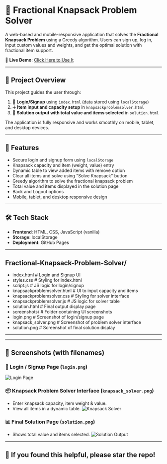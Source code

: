 # 🎒 Fractional Knapsack Problem Solver

A web-based and mobile-responsive application that solves the **Fractional Knapsack Problem** using a Greedy algorithm. Users can sign up, log in, input custom values and weights, and get the optimal solution with fractional item support.

🔗 **Live Demo**: [Click Here to Use It](https://maheshreddymaram2.github.io/Fractional-Knapsack-Problem-Solver/)

---

## 🧠 Project Overview

This project guides the user through:

1. 🔐 **Login/Signup** using `index.html` (data stored using `localStorage`)
2. ➕ **Item input and capacity setup** in `knapsackproblemsolver.html`
3. 🧮 **Solution output with total value and items selected** in `solution.html`

The application is fully responsive and works smoothly on mobile, tablet, and desktop devices.

---

## 🚀 Features

- Secure login and signup form using `localStorage`
- Knapsack capacity and item (weight, value) entry
- Dynamic table to view added items with remove option
- Clear all items and solve using "Solve Knapsack" button
- Greedy algorithm to solve the fractional knapsack problem
- Total value and items displayed in the solution page
- Back and Logout options
- Mobile, tablet, and desktop responsive design

---

## 🛠️ Tech Stack

- **Frontend**: HTML, CSS, JavaScript (vanilla)
- **Storage**: localStorage
- **Deployment**: GitHub Pages

---
## Fractional-Knapsack-Problem-Solver/
- index.html                  # Login and Signup UI
- styles.css                  # Styling for index.html
- script.js                   # JS logic for login/signup
- knapsackproblemsolver.html # UI to input capacity and items
- knapsackproblemsolver.css  # Styling for solver interface
- knapsackproblemsolver.js   # JS logic for solver table
- solution.html               # Final output display page
- screenshots/                # Folder containing UI screenshots
-  login.png               # Screenshot of login/signup page
-  knapsack_solver.png     # Screenshot of problem solver interface
-  solution.png            # Screenshot of final solution display
---
---

## 📸 Screenshots (with filenames)

### 🔐 Login / Signup Page (`login.png`)
![Login Page](screenshots/login.png)

### 📦 Knapsack Problem Solver Interface (`knapsack_solver.png`)
- Enter knapsack capacity, item weight & value.
- View all items in a dynamic table.
![Knapsack Solver](screenshots/knapsack_solver.png)

### 📊 Final Solution Page (`solution.png`)
- Shows total value and items selected.
![Solution Output](screenshots/solution.png)

---

## 🌟 If you found this helpful, please star the repo!

